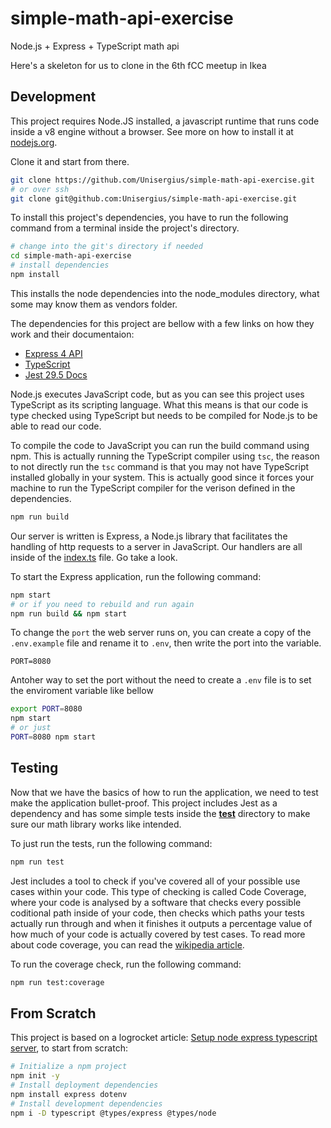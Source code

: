 # simple-math-api-exercise

Node.js + Express + TypeScript math api

Here's a skeleton for us to clone in the 6th fCC meetup in Ikea

## Development

This project requires Node.JS installed, a javascript runtime that runs code
inside a v8 engine without a browser. See more on how to install it at
[nodejs.org](https://nodejs.org/en).

Clone it and start from there.

```sh
git clone https://github.com/Unisergius/simple-math-api-exercise.git
# or over ssh
git clone git@github.com:Unisergius/simple-math-api-exercise.git
```

To install this project's dependencies, you have to run the following command
from a terminal inside the project's directory. 

```sh
# change into the git's directory if needed
cd simple-math-api-exercise
# install dependencies
npm install
```

This installs the node dependencies into the node_modules directory, what some
may know them as vendors folder.

The dependencies for this project are bellow with a few links on how they work
and their documentaion:

* [Express 4 API](https://expressjs.com/en/4x/api.html)
* [TypeScript](https://www.typescriptlang.org/)
* [Jest 29.5 Docs](https://jestjs.io/docs/29.5/getting-started)

Node.js executes JavaScript code, but as you can see this project uses
TypeScript as its scripting language. What this means is that our code is type
checked using TypeScript but needs to be compiled for Node.js to be able to
read our code.

To compile the code to JavaScript you can run the build command using npm. This
is actually running the TypeScript compiler using `tsc`, the reason to not
directly run the `tsc` command is that you may not have TypeScript installed
globally in your system. This is actually good since it forces your machine to
run the TypeScript compiler for the verison defined in the dependencies.

```sh
npm run build
```

Our server is written is Express, a Node.js library that facilitates the
handling of http requests to a server in JavaScript. Our handlers are all
inside of the [index.ts](./index.ts) file. Go take a look.

To start the Express application, run the following command:


```sh
npm start
# or if you need to rebuild and run again
npm run build && npm start
```

To change the `port` the web server runs on, you can create a copy of the
`.env.example` file and rename it to `.env`, then write the port into the
variable.

```dotenv
PORT=8080
```

Antoher way to set the port without the need to create a `.env` file is to
set the enviroment variable like bellow

```sh
export PORT=8080
npm start
# or just
PORT=8080 npm start
```

## Testing

Now that we have the basics of how to run the application, we need to test make
the application bullet-proof. This project includes Jest as a dependency and
has some simple tests inside the [__test__](./__test__) directory to make sure
our math library works like intended.

To just run the tests, run the following command:

```sh
npm run test
```

Jest includes a tool to check if you've covered all of your possible use cases
within your code. This type of checking is called Code Coverage, where your
code is analysed by a software that checks every possible coditional path
inside of your code, then checks which paths your tests actually run through
and when it finishes it outputs a percentage value of how much of your code is
actually covered by test cases. To read more about code coverage, you can read
the [wikipedia article](https://en.wikipedia.org/wiki/Code_coverage).

To run the coverage check, run the following command:

```sh
npm run test:coverage
```

## From Scratch

This project is based on a logrocket article:
[Setup node express typescript server](https://blog.logrocket.com/how-to-set-up-node-typescript-express/),
to start from scratch:

```sh
# Initialize a npm project
npm init -y
# Install deployment dependencies
npm install express dotenv
# Install development dependencies
npm i -D typescript @types/express @types/node
```
